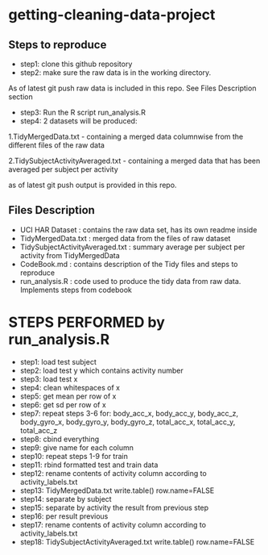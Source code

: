 # getting-cleaning-data-project

## Steps to reproduce
* step1: clone this github repository
* step2: make sure the raw data is in the working directory. 

As of latest git push raw data is included in this repo. See Files Description section
* step3: Run the R script run_analysis.R
* step4: 2 datasets will be produced:

1.TidyMergedData.txt - containing a merged data columnwise from the different files of the raw data

2.TidySubjectActivityAveraged.txt - containing a merged data that has been averaged per subject per activity

as of latest git push output is provided in this repo.

## Files Description
* UCI HAR Dataset <directory> : contains the raw data set, has its own readme inside
* TidyMergedData.txt : merged data from the files of raw dataset
* TidySubjectActivityAveraged.txt : summary average per subject per activity from TidyMergedData
* CodeBook.md : contains description of the Tidy files and steps to reproduce
* run_analysis.R : code used to produce the tidy data from raw data. Implements steps from codebook

# STEPS PERFORMED by run_analysis.R
* step1: load test subject
* step2: load test y which contains activity number
* step3: load test x
* step4: clean whitespaces of x
* step5: get mean per row of x
* step6: get sd per row of x
* step7: repeat steps 3-6 for: body_acc_x, body_acc_y, body_acc_z, body_gyro_x, body_gyro_y, body_gyro_z, total_acc_x, total_acc_y, total_acc_z
* step8: cbind everything
* step9: give name for each column
* step10: repeat steps 1-9 for train
* step11: rbind formatted test and train data
* step12: rename contents of activity column according to activity_labels.txt
* step13: TidyMergedData.txt write.table() row.name=FALSE
* step14: separate by subject
* step15: separate by activity the result from previous step
* step16: per result previous
* step17: rename contents of activity column according to activity_labels.txt
* step18: TidySubjectActivityAveraged.txt write.table() row.name=FALSE